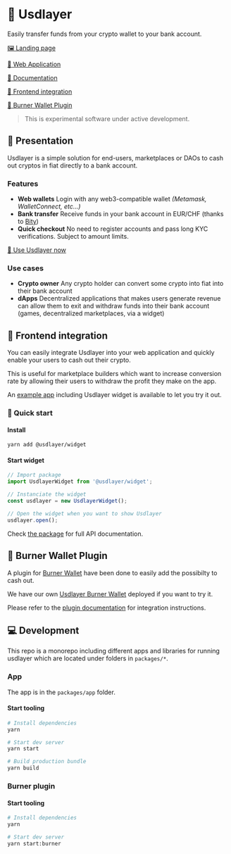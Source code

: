 # 🌚 Usdlayer

Easily transfer funds from your crypto wallet to your bank account.

[🖼 Landing page](https://usdlayer.com)

[🚀 Web Application](https://app.usdlayer.com)

[📒 Documentation](https://doc.usdlayer.com)

[🔮 Frontend integration](#-frontend-integration)

[📎 Burner Wallet Plugin](#-burner-wallet-plugin)

> This is experimental software under active development.

## 📃 Presentation

Usdlayer is a simple solution for end-users, marketplaces or DAOs to cash out cryptos in fiat directly to a bank account.

### Features

- **Web wallets** Login with any web3-compatible wallet _\(Metamask, WalletConnect, etc...\)_
- **Bank transfer** Receive funds in your bank account in EUR/CHF \(thanks to [Bity](https://bity.com)\)
- **Quick checkout** No need to register accounts and pass long KYC verifications. Subject to amount limits.

[🚀 Use Usdlayer now](https://app.usdlayer.com)

### Use cases

- **Crypto owner** Any crypto holder can convert some crypto into fiat into their bank account
- **dApps** Decentralized applications that makes users generate revenue can allow them to exit and withdraw funds into their bank account \(games, decentralized marketplaces, via a widget\)

## 🔮 Frontend integration

You can easily integrate Usdlayer into your web application and quickly enable your users to cash out their crypto.

This is useful for marketplace builders which want to increase conversion rate by allowing their users to withdraw the profit they make on the app.

An [example app](https://integration-example.usdlayer.com) including Usdlayer widget is available to let you try it out.

### 🎁 Quick start

#### Install

`yarn add @usdlayer/widget`

#### Start widget

```javascript
// Import package
import UsdlayerWidget from '@usdlayer/widget';

// Instanciate the widget
const usdlayer = new UsdlayerWidget();

// Open the widget when you want to show Usdlayer
usdlayer.open();
```

Check [the package](./packages/widget-sdk) for full API documentation.

## 📎 Burner Wallet Plugin

A plugin for [Burner Wallet](https://github.com/burner-wallet/burner-wallet-2/) have been done to easily add the possibilty to cash out.

We have our own [Usdlayer Burner Wallet](https://burner.usdlayer.com) deployed if you want to try it.

Please refer to the [plugin documentation](packages/burner-plugin) for integration instructions.

## 💻 Development

This repo is a monorepo including different apps and libraries for running usdlayer which are located under folders in `packages/*`.

### App

The app is in the `packages/app` folder.

#### Start tooling

```bash
# Install dependencies
yarn

# Start dev server
yarn start

# Build production bundle
yarn build
```

### Burner plugin

#### Start tooling

```bash
# Install dependencies
yarn

# Start dev server
yarn start:burner

```
